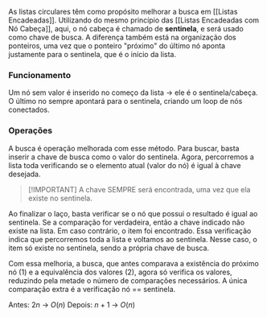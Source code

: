 As listas circulares têm como propósito melhorar a busca em [[Listas Encadeadas]].
Utilizando do mesmo princípio das [[Listas Encadeadas com Nó Cabeça]], aqui, o nó cabeça é chamado de **sentinela**, e será usado como chave de busca.
A diferença também está na organização dos ponteiros, uma vez que o ponteiro "próximo" do último nó aponta justamente para o sentinela, que é o início da lista.

### Funcionamento
Um nó sem valor é inserido no começo da lista  -> ele é o sentinela/cabeça.
O último no sempre apontará para o sentinela, criando um loop de nós conectados.

### Operações
A busca é operação melhorada com esse método.
Para buscar, basta inserir a chave de busca como o valor do sentinela.
Agora, percorremos a lista toda verificando se o elemento atual (valor do nó) é igual à chave desejada. 

>[!IMPORTANT] A chave SEMPRE será encontrada, uma vez que ela existe no sentinela.

Ao finalizar o laço, basta verificar se o nó que possui o resultado é igual ao sentinela. Se a comparação for verdadeira, então a chave indicado não existe na lista. Em caso contrário, o item foi encontrado. 
Essa verificação indica que percorremos toda a lista e voltamos ao sentinela. Nesse caso, o item só existe no sentinela, sendo a própria chave de busca.

Com essa melhoria, a busca, que antes comparava a existência do próximo nó (1) e a equivalência dos valores (2), agora só verifica os valores, reduzindo pela metade o número de comparações necessários. A única comparação extra é a verificação nó == sentinela.

Antes: $2n$ -> $O(n)$
Depois: $n+1$ -> $O(n)$
